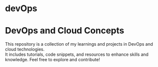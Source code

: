 # devOps
# DevOps and Cloud Concepts

This repository is a collection of my learnings and projects in DevOps and cloud technologies.<br>It includes tutorials, code snippets, and resources to enhance skills and knowledge. Feel free to explore and contribute!

